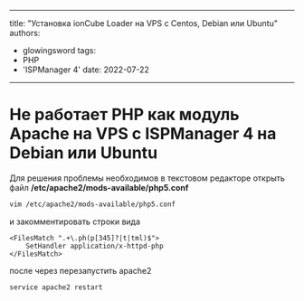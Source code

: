 ---
title: "Установка ionCube Loader на VPS с Centos, Debian или Ubuntu"
authors: 
 - glowingsword
tags:
 - PHP
 - 'ISPManager 4'
date: 2022-07-22
---
 # Не работает  PHP как модуль Apache на VPS с ISPManager 4  на Debian или Ubuntu
 
Для решения проблемы необходимов в текстовом редакторе открыть файл **/etc/apache2/mods-available/php5.conf**

```bash
vim /etc/apache2/mods-available/php5.conf
```
и закомментировать строки вида

```httpdconf
<FilesMatch ".+\.ph(p[345]?|t|tml)$">
    SetHandler application/x-httpd-php
</FilesMatch>
```

после через перезапустить apache2

``` bash
service apache2 restart
```